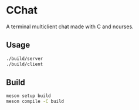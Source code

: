 # CChat

A terminal multiclient chat made with C and ncurses.

## Usage

```sh
./build/server
./build/client
```

## Build

```sh
meson setup build
meson compile -C build
```
